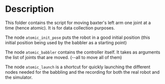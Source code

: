 # Description

This folder contains the script for moving baxter's left arm one joint at a time (hence atomic).
It is for data collection purposes.

The node `atomic_init_pose` puts the robot in a good initial position (this initial position being used by the babbler as a starting point)

The node `atomic_babbler` contains the controller itself. It takes as arguments the list of joints that are moved. (--all to move all of them)

The node `atomic_launch` is a shortcut for quickly launching the different nodes needed for the babbling and the recording for both the real robot and the simulator.
